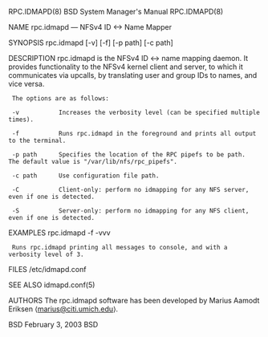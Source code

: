 RPC.IDMAPD(8)                                                                            BSD System Manager's Manual                                                                            RPC.IDMAPD(8)

NAME
     rpc.idmapd — NFSv4 ID <-> Name Mapper

SYNOPSIS
     rpc.idmapd [-v] [-f] [-p path] [-c path]

DESCRIPTION
     rpc.idmapd is the NFSv4 ID <-> name mapping daemon.  It provides functionality to the NFSv4 kernel client and server, to which it communicates via upcalls, by translating user and group IDs to names,
     and vice versa.

     The options are as follows:

     -v           Increases the verbosity level (can be specified multiple times).

     -f           Runs rpc.idmapd in the foreground and prints all output to the terminal.

     -p path      Specifies the location of the RPC pipefs to be path.  The default value is "/var/lib/nfs/rpc_pipefs".

     -c path      Use configuration file path.

     -C           Client-only: perform no idmapping for any NFS server, even if one is detected.

     -S           Server-only: perform no idmapping for any NFS client, even if one is detected.

EXAMPLES
     rpc.idmapd -f -vvv

     Runs rpc.idmapd printing all messages to console, and with a verbosity level of 3.

FILES
     /etc/idmapd.conf

SEE ALSO
     idmapd.conf(5)

AUTHORS
     The rpc.idmapd software has been developed by Marius Aamodt Eriksen ⟨marius@citi.umich.edu⟩.

BSD                                                                                            February 3, 2003                                                                                           BSD

